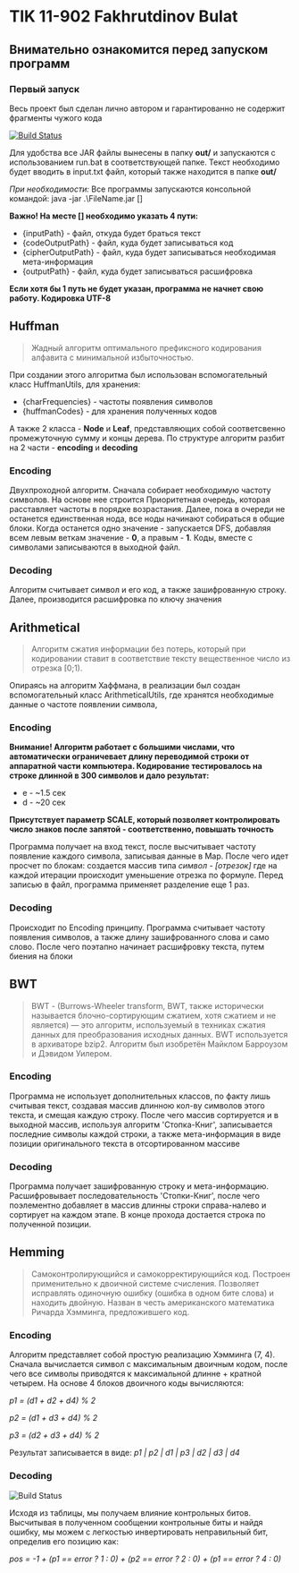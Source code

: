 # TIK 11-902 Fakhrutdinov Bulat
## Внимательно ознакомится перед запуском программ
### Первый запуск

Весь проект был сделан лично автором и гарантированно не содержит фрагменты чужого кода

[![Build Status](https://travis-ci.org/joemccann/dillinger.svg?branch=master)](https://github.com/Korjick)

Для удобства все JAR файлы вынесены в папку **out/** и запускаются с использованием run.bat в соответствующей папке.
Текст необходимо будет вводить в input.txt файл, который также находится в папке **out/**

*При необходимости:* Все программы запускаются консольной командой: java -jar .\FileName.jar []

**Важно! На месте [] необходимо указать 4 пути:**

- {inputPath} - файл, откуда будет браться текст
- {codeOutputPath} - файл, куда будет записываться код
- {cipherOutputPath} - файл, куда будет записываться необходимая мета-информация
- {outputPath} - файл, куда будет записываться расшифровка

**Если хотя бы 1 путь не будет указан, программа не начнет свою работу. Кодировка UTF-8**

## Huffman

> Жадный алгоритм оптимального префиксного кодирования алфавита с минимальной избыточностью.

При создании этого алгоритма был использован вспомогательный класс HuffmanUtils, для хранения:

- {charFrequencies} - частоты появления символов
- {huffmanCodes} - для хранения полученных кодов

А также 2 класса - **Node** и **Leaf**, представляющих собой соответсвенно промежуточную сумму и концы дерева.
По структуре алгоритм разбит на 2 части - **encoding** и **decoding**

### Encoding

Двухпроходной алгоритм. Сначала собирает необходимую частоту символов. На основе нее строится Приоритетная очередь,
которая расставляет частоты в порядке возрастания. Далее, пока в очереди не останется единственная нода, все ноды начинают
собираться в общие блоки. Когда останется одно значение - запускается DFS, добавляя всем левым веткам значение - **0**,
а правым - **1**. Коды, вместе с символами записываются в выходной файл.

### Decoding

Алгоритм считывает символ и его код, а также зашифрованную строку. Далее, производится расшифровка по ключу значения

## Arithmetical

>Алгоритм сжатия информации без потерь, который при кодировании ставит в соответствие тексту вещественное число из отрезка [0;1).

Опираясь на алгоритм Хаффмана, в реализации был создан вспомогательный класс ArithmeticalUtils,
где хранятся необходимые данные о частоте появлении символа, 

### Encoding

**Внимание! Алгоритм работает с большими числами, что автоматически ограничевает длину переводимой строки
от аппаратной части компьютера. Кодирование тестировалось на строке длинной в 300 символов и дало результат:**
- e - ~1.5 сек
- d - ~20 сек

**Присутствует параметр SCALE, который позволяет контролировать число знаков после запятой - соответственно,
повышать точность**

Программа получает на вход текст, после высчитывает частоту появление каждого символа, 
записывая данные в Map. После чего идет просчет по блокам: создается массив типа *символ - [отрезок]*
где на каждой итерации происходит уменьшение отрезка по формуле. Перед записью в файл, программа
применяет разделение еще 1 раз.

### Decoding

Происходит по Encoding принципу. Программа считывает частоту появления символов, а также длину зашифрованного слова
и само слово. После чего поэтапно начинает расшифровку текста, путем биения на блоки


## BWT

> BWT - (Burrows-Wheeler transform, BWT, также исторически называется блочно-сортирующим сжатием, хотя сжатием и не является) — это алгоритм, используемый в техниках сжатия данных для преобразования исходных данных. BWT используется в архиваторе bzip2. Алгоритм был изобретён Майклом Барроузом и Дэвидом Уилером.

### Encoding

Программа не использует дополнительных классов, по факту лишь считывая текст, создавая массив
длинною кол-ву символов этого текста, и смещая каждую строку. После чего массив сортируется и в выходной массив, 
используя алгоритм 'Стопка-Книг', записывается
последние символы каждой строки, а также мета-информация в виде позиции оригинального текста в отсортированном массиве

### Decoding

Программа получает зашифрованную строку и мета-информацию. Расшифровывает последовательность 'Стопки-Книг', после чего поэлементно добавляет
в массив длинны строки справа-налево и сортирует на каждом этапе. В конце прохода достается строка по полученной позиции.

## Hemming

> Самоконтролирующийся и самокорректирующийся код. Построен применительно к двоичной системе счисления. Позволяет исправлять одиночную ошибку (ошибка в одном бите слова) и находить двойную. Назван в честь американского математика Ричарда Хэмминга, предложившего код.

### Encoding

Алгоритм представляет собой простую реализацию Хэмминга (7, 4). Сначала вычислается символ с максимальным двоичным кодом,
после чего все символы приводятся к максимальной длинне + кратной четырем. На основе 4 блоков двоичного коды вычисляются:

*p1 = (d1 + d2 + d4) % 2*

*p2 = (d1 + d3 + d4) % 2*

*p3 = (d2 + d3 + d4) % 2*

Результат записывается в виде: *p1 | p2 | d1 | p3 | d2 | d3 | d4*

### Decoding

![Build Status](https://i.imgur.com/H49iORT.png)

Исходя из таблицы, мы получаем влияние контрольных битов. Высчитывая в полученном
сообщении контрольные биты и найдя ошибку, мы можем с легкостью инвертировать неправильный бит,
определив его позицию как: 

*pos = -1 + (p1 == error ? 1 : 0) + (p2 == error ? 2 : 0) + (p1 == error ? 4 : 0)*
